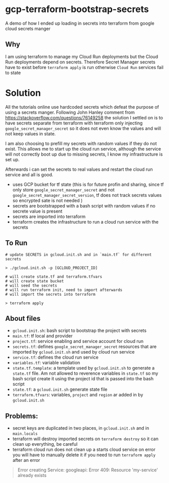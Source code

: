 # gcp-terraform-bootstrap-secrets

A demo of how I ended up loading in secrets into terraform from google cloud secrets manger

## Why

I am using terraform to manage my Cloud Run deployments but the Cloud Run deployments depend on secrets. Therefore Secret Manager secrets have to exist before `terraform apply` is run otherwise `Cloud Run` services fail to state

# Solution

All the tutorials online use hardcoded secrets which defeat the purpose of using a secrets manger. Following John Hanley comment from https://stackoverflow.com/questions/76149258  the solution I settled on is to have secrets separate from terraform with terraform only injecting `google_secret_manager_secret` so it does not even know the values and will not keep values in state.

I am also choosing to prefill my secrets with random values if they do not exist. This allows me to start up the cloud run service, although the service will not correctly boot up due to missing secrets, I know my infrastructure is set up.

Afterwards i can set the secrets to real values and restart the cloud run service and all is good.

- uses GCP bucket for tf state (this is for future profin and sharing, since tf only store `google_secret_manager_secret` and not `google_secret_manager_secret_version`, tf does not track secrets values so encrypted sate is not needed )
- secrets are bootstrapped with a bash script with random values if no secrete value is present
- secrets are imported into terraform
- terraform creates the infrastructure to run a cloud run service with the secrets

## To Run

```
# update SECRETS in gcloud.init.sh and in `main.tf` for different secrets

> ./gcloud.init.sh -p [GCLOUD_PROJECT_ID]

# will create state.tf and terraform.tfvars
# will create state bucket
# will seed the secrets
# will run terraform init, need to import afterwards
# will import the secrets into terraform

> terraform apply
```

## About files

- `gcloud.init.sh`: bash script to bootstrap the project with secrets
- `main.tf`: tf local and provider
- `project.tf`: service enabling and service account for cloud run
- `secrets.tf`: defines `google_secret_manager_secret` resources that are imported by `gcloud.init.sh` and used by cloud run service
- `service.tf`: defines the cloud run service
- `variables.tf`: variable validation
- `state.tf.template`: a template used by `gcloud.init.sh` to generate a `state.tf` file. Am not allowed to reverence variables in `state.tf` so my bash script create it using the project id that is passed into the bash script
- `state.tf`: a `gcloud.init.sh` generate state file
- `terraform.tfvars`: variables, `project` and `region` ar added in by `gcloud.init.sh`


## Problems:

- secret keys are duplicated in two places, in `gcloud.init.sh` and in `main.locals`
- terraform will destroy imported secrets on `terraform destroy` so it can clean up everything, be careful
- terraform cloud run does not clean up a starts cloud service on error you will have to manually delete it if you need to run `terraform apply` after an error
> Error creating Service: googleapi: Error 409: Resource 'my-service' already exists